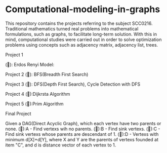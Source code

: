 # Computational-modeling-in-graphs



This repository contains the projects referring to the subject SCC0216. Traditional mathematics turned real problems into mathematical formulations, such as graphs, to facilitate long-term solution. With this in mind, computational studies were carried out in order to solve optimization problems using concepts such as adjacency matrix, adjacency list, trees.

Project 1
  
  (&#x1F534;): Erdos Renyi Model:
  
Project 2
  (&#x1F534;):  BFS(Breadth First Search)

Project 3
  (&#x1F534;):  DFS(Depth First Search),
   Cycle Detection with DFS

Project 4
   (&#x1F534;):Dijkrsta Algorithm
  
Project 5
  (&#x1F534;):Prim Algorithm
  
  
Final Project
  
   Given a DAG(Direct Acyclic Graph), which each vertex have two parents or none.
  (&#x1F534;):A - Find vertexs wih no parents.
  (&#x1F534;):B - Find sink vertexs.
  (&#x1F534;):C - Find sink vertexs whose parents are descendant of 1.
  (&#x1F534;):D - Vertexs with minimum d[X]+d[Y], where X and Y are the parents of vertexs founded at item "C", and d is distance vector of each vertex to 1.

